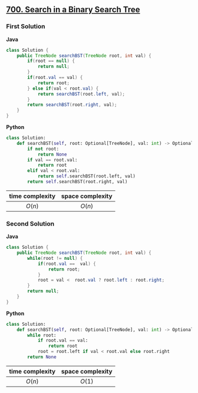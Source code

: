 ## [700. Search in a Binary Search Tree](https://leetcode.cn/problems/search-in-a-binary-search-tree/)

### First Solution

**Java**
```java
class Solution {
    public TreeNode searchBST(TreeNode root, int val) {
        if(root == null) {
            return null;
        }
        if(root.val == val) {
            return root;
        } else if(val < root.val) {
            return searchBST(root.left, val);
        }
        return searchBST(root.right, val);
    }
}
```
**Python**
```python
class Solution:
    def searchBST(self, root: Optional[TreeNode], val: int) -> Optional[TreeNode]:
        if not root:
            return None
        if val == root.val:
            return root
        elif val < root.val:
            return self.searchBST(root.left, val)
        return self.searchBST(root.right, val)
```
|time complexity|space complexity|
|:-------------:|:--------------:|
|$O(n)$         |$O(n)$          |

### Second Solution
**Java**
```java
class Solution {
    public TreeNode searchBST(TreeNode root, int val) {
        while(root != null) {
            if(root.val ==  val) {
                return root;
            }
            root = val <  root.val ? root.left : root.right; 
        }
        return null;
    } 
}
```
**Python**
```python
class Solution:
    def searchBST(self, root: Optional[TreeNode], val: int) -> Optional[TreeNode]:
        while root:
            if root.val == val:
                return root
            root = root.left if val < root.val else root.right
        return None
```
|time complexity|space complexity|
|:-------------:|:--------------:|
|$O(n)$         |$O(1)$          |